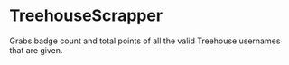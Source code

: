 # TreehouseScrapper
Grabs badge count and total points of all the valid Treehouse usernames that are given.
